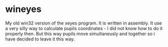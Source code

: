 # wineyes
My old win32 version of the xeyes program. It is written in assembly. It use a very silly way to calculate pupils coordinates -
I did not know how to do it properly then. But this way pupils move simultaneusly and together so i have decided to leave it this way. 
